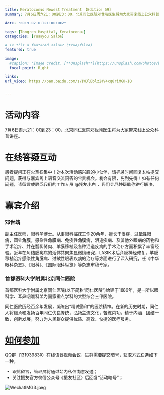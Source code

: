 ```yaml
---
title: Keratoconus Newest Treatment 【Edition 59】
summary: 7月6日周六21：00到23：00，北京同仁医院邓世靖医生将为大家带来线上公众科普讲座。

date: "2019-07-01T21:00:00Z"

tags: [Tongren Hospital, Keratoconus]
categories: [Yuanyou Salon]

# Is this a featured salon? (true/false)
featured: true

image:
  #caption: 'Image credit: [**Unsplash**](https://unsplash.com/photos/bzdhc5b3Bxs)'
  focal_point: Right

links:
url_video: https://pan.baidu.com/s/1WJlBblz20V4xq8riMGX-IQ


---
```


# 活动内容

7月6日周六21：00到23：00，北京同仁医院邓世靖医生将为大家带来线上公众科普讲座。

# 在线答疑互动

患者提问正在火热征集中！对本次活动感兴趣的小伙伴，请抓紧时间回复本帖提交问题，获得与嘉宾线上语音交流问答的宝贵机会。机会有限，先到先得！如有任何问题，请留言或联系我们的工作人员 @援友小白 ，我们会尽快帮助你进行解决。

# 嘉宾介绍

### 邓世靖

副主任医师，眼科学博士。从事眼科临床工作20余年，擅长干眼症，过敏性眼病，圆锥角膜，感染性角膜病、免疫性角膜病，泪道疾病、及其他外眼病的药物和手术治疗、并在翳状胬肉、羊膜移植及各种泪道疾病的手术治疗方面积累了丰富经验。近年在角结膜疾病的活体共聚焦显微镜研究，LASIK术后角膜神经修复，羊膜移植治疗感染性角膜病、过敏性眼表疾病的治疗等方面进行了深入研究，任《中华眼科杂志》、《眼科》、《国际眼科纵览》等杂志审稿专家。

### 首都医科大学附属北京同仁医院

首都医科大学附属北京同仁医院(以下简称“同仁医院”)始建于1886年，是一所以眼科学、耳鼻咽喉科学为国家重点学科的大型综合三甲医院。

同仁医院历经百余年发展，凝练出“精诚勤和”的医院精神。在新的历史时期，同仁人将继承和发扬百年同仁优良传统，弘扬主流文化，苦练内功，精于内涵，团结一致，创新发展，努力为人民群众提供优质、高效、快捷的医疗服务。

<a name="canjia" ></a>
# [如何参加](#canjia)

QQ群（131939830）在线语音视频会议，进群需要提交暗号，获取方式任选如下一种，

* 跟帖留言，管理员将通过站内私信向您发送；
* 关注援友官方微信公众号《援友社区》后回复“活动暗号”；

![WechatIMG3.jpeg](https://yuanyou.s3.cn-north-1.amazonaws.com.cn/original/2X/7/7b1f3b7a8c04884de891a5fbd23c57133cf98679.jpeg)